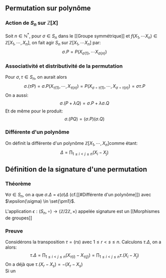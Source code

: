 
## Permutation sur polynôme

### Action de $S_n$ sur $\mathbb Z[X]$
Soit $n \in \mathbb{N}^*$, pour $\sigma \in S_n$ dans le [[Groupe symmétrique]] et $f(X_{1}, \cdots X_{n}) \in\mathbb{Z}[X_{1}, \cdots, X_{n}]$, on fait agir $S_n$ sur $\mathbb{Z}[X_{1},\cdots X_n]$ par:
$$\sigma.P=P(X_{\sigma(1)}, \cdots X_{\sigma(n)})$$
### Associativité et distributivité de la permutation
Pour $\sigma, \tau \in S_n$, on aurait alors
$$\sigma.(\tau P) = \sigma.P(X_{\tau(1)}, \cdots, X_{\tau(n)}) = P(X_{\sigma \circ\tau(1)}, \cdots, X_{\sigma \circ\tau(n)}) = \sigma\tau.P$$
On a aussi:
$$\sigma.(P+\lambda Q) = \sigma.P + \lambda\sigma.Q$$
Et de même pour le produit:
$$\sigma.(PQ) = (\sigma.P)(\sigma.Q)$$
### Différente d'un polynôme
On définit la différente d'un polynôme $\mathbb Z[X_{1}, \cdots, X_{n}]$comme étant:
$$\Delta= \prod_{1\leq i < j \leq n}(X_{i}- X_{j})$$
## Définition de la signature d'une permutation

### Théorème
$\forall \sigma \in S_n,$ on a que $\sigma.\Delta = \epsilon(\sigma)\Delta$  (cf.[[#Différente d'un polynôme]]) avec $\epsilon(\sigma) \in \set{\pm1}$.

L'application $\epsilon : (S_{n}, \circ) \to (\mathbb{Z}/2\mathbb{Z}, \times)$ appelée signature est un [[Morphismes de groupes]]

### Preuve
Considérons la transposition $\tau=(rs)$ avec $1 \leq r < s \leq n$. Calculons $\tau.\Delta$, on a alors:
$$\tau.\Delta = \prod_{1\leq i < j \leq n}(X_{\tau(i)}- X_{\tau(j)})=\prod_{1\leq i < j \leq n}\tau.(X_{i}- X_{j})$$
On a déjà que $\tau.(X_r-X_{s})= -(X_r-X_s)$  
Si un 